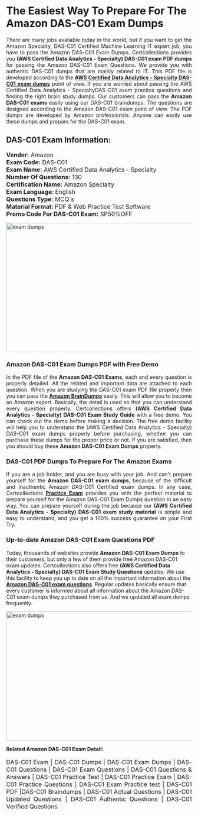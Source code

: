 <h1>The Easiest Way To Prepare For The Amazon DAS-C01 Exam Dumps</h1> <p style="text-align:justify">There are many jobs available today in the world, but if you want to get the Amazon Specialty, DAS-C01 Certified Machine Learning IT expert job, you have to pass the Amazon DAS-C01 Exam Dumps. Certcollections provides you <strong>(AWS Certified Data Analytics - Specialty) DAS-C01 exam PDF dumps</strong> for passing the Amazon DAS-C01 Exam Questions. We provide you with authentic DAS-C01 dumps that are mainly related to IT. This PDF file is developed according to the <a href="https://www.certsofficial.com/amazon/das-c01-questions"><strong>AWS Certified Data Analytics - Specialty DAS-C01 exam dumps</strong></a> point of view. If you are worried about passing the AWS Certified Data Analytics - SpecialtyDAS-C01 exam practice questions and finding the right brain study dumps. Our customers can pass the <strong>Amazon DAS-C01 exams </strong>easily using our DAS-C01 braindumps. The questions are designed according to the Amazon DAS-C01 exam point of view. The PDF dumps are developed by Amazon professionals. Anyone can easily use these dumps and prepare for the DAS-C01 exam.</p> <h2><strong>DAS-C01 Exam Information:</strong></h2> <p><span style="font-size:16px"><strong>Vender:</strong> Amazon<br /> <strong>Exam Code:</strong> DAS-C01<br /> <strong>Exam Name:</strong> AWS Certified Data Analytics - Specialty<br /> <strong>Number Of Questions:</strong> 130<br /> <strong>Certification Name:</strong> Amazon Specialty<br /> <strong>Exam Language: </strong>English<br /> <strong>Questions Type:</strong> MCQ`s<br /> <strong>Material Format: </strong>PDF & Web Practice Test Software<br /> <strong>Promo Code For DAS-C01 Exam:</strong> SP50%OFF</span></p> <p><a href="https://www.certsofficial.com/amazon/das-c01-questions" rel="no-follow"><img alt="exam dumps" src="https://www.certcollections.com/uploads/content/certsofficial.jpg" style="height:350px; width:750px" /></a></p> <h3><strong>Amazon DAS-C01 Exam Dumps PDF with Free Demo</strong></h3> <p style="text-align:justify">In the PDF file of the <strong>Amazon DAS-C01 Exams</strong>, each and every question is properly detailed. All the related and important data are attached to each question. When you are studying the DAS-C01 exam PDF file properly then you can pass the <a href="https://www.certsofficial.com/amazon-dumps"><strong>Amazon BrainDumps</strong></a> easily. This will allow you to become an Amazon expert. Basically, the detail is used so that you can understand every question properly. Certcollections offers <strong>(AWS Certified Data Analytics - Specialty) DAS-C01 Exam Study Guide</strong> with a free demo. You can check out the demo before making a decision. The free demo facility will help you to understand the (AWS Certified Data Analytics - Specialty) DAS-C01 exam dumps properly before purchasing, whether you can purchase these dumps for the proper price or not. If you are satisfied, then you should buy these <strong>Amazon DAS-C01 Exam Dumps</strong> properly.</p> <h3><strong>DAS-C01 PDF Dumps To Prepare For The Amazon Exams</strong></h3> <p style="text-align:justify">If you are a job holder, and you are busy with your job. And can't prepare yourself for the <strong>Amazon DAS-C01 exam dumps</strong>, because of the difficult and inauthentic Amazon DAS-C01 Certified exam dumps. In any case, Certcollections <strong><a href="https://www.certsofficial.com/">Practice Exam</a></strong> provides you with the perfect material to prepare yourself for the Amazon DAS-C01 Exam Dumps question in an easy way. You can prepare yourself during the job because our <strong>(AWS Certified Data Analytics - Specialty) DAS-C01 exam study material</strong> is simple and easy to understand, and you get a 100% success guarantee on your First Try.</p> <h3><strong>Up-to-date Amazon DAS-C01 Exam Questions PDF</strong></h3> <p>Today, thousands of websites provide <strong>Amazon DAS-C01 Exam Dumps</strong> to their customers, but only a few of them provide free Amazon DAS-C01 exam updates. Certcollections also offers free <strong>(AWS Certified Data Analytics - Specialty) DAS-C01 Exam Study Questions</strong> updates. We use this facility to keep you up to date on all the important information about the <a href="https://www.certsofficial.com/amazon/das-c01-questions"><strong>Amazon DAS-C01 exam questions</strong></a>. Regular updates basically ensure that every customer is informed about all information about the Amazon DAS-C01 exam dumps they purchased from us. And we updated all exam dumps frequently.</p> <p><a href="https://www.certsofficial.com/amazon/das-c01-questions"><img alt="exam dumps " src="https://www.certcollections.com/uploads/content/certsofficial2.jpg" style="height:350px; width:750px" /></a></p> <p style="text-align:justify"><span style="font-size:14px"><strong>Related Amazon DAS-C01 Exam Detail:</strong></span><br /> <br /> <span style="font-size:16px">DAS-C01 Exam | DAS-C01 Dumps | DAS-C01 Exam Dumps | DAS-C01 Questions | DAS-C01 Exam Questions | DAS-C01 Questions & Answers | DAS-C01 Practice Test | DAS-C01 Practice Exam | DAS-C01 Practice Questions | DAS-C01 Exam Practice test | DAS-C01 PDF |DAS-C01 Braindumps | DAS-C01 Actual Questions | DAS-C01 Updated Questions | DAS-C01 Authentic Questions | DAS-C01 Verified Questions</span></p>

